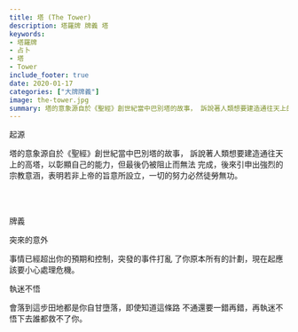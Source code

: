 ```yaml
---
title: 塔 (The Tower) 
description: 塔羅牌 牌義 塔
keywords:
- 塔羅牌
- 占卜
- 塔
- Tower
include_footer: true
date: 2020-01-17
categories: ["大牌牌義"]
image: the-tower.jpg
summary: 塔的意象源自於《聖經》創世紀當中巴別塔的故事， 訴說著人類想要建造通往天上的高塔，以彰顯自己的能力。
---
```


<p class="title is-3">起源</p>
<p class="subtitle is-6">
塔的意象源自於《聖經》創世紀當中巴別塔的故事， 訴說著人類想要建造通往天上的高塔，以彰顯自己的能力，但最後仍被阻止而無法 完成，後來引申出強烈的宗教意涵，表明若非上帝的旨意所設立，一切的努力必然徒勞無功。
</p>

<br/><br/>
<p class="title is-3">牌義</p>
<p class="subtitle is-4">突來的意外</p>
<p class="subtitle is-6">事情已經超出你的預期和控制，突發的事件打亂 了你原本所有的計劃，現在起應該要小心處理危機。</p>
<p class="subtitle is-4">執迷不悟</p>
<p class="subtitle is-6">會落到這步田地都是你自甘墮落，即使知道這條路 不通還要一錯再錯，再執迷不悟下去誰都救不了你。</p>
